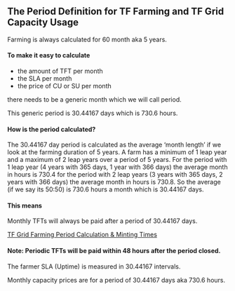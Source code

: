 ## The Period Definition for TF Farming and TF Grid Capacity Usage

Farming is always calculated for 60 month aka 5 years.


#### To make it easy to calculate

* the amount of TFT per month
* the SLA per month
* the price of CU or SU per month

there needs to be a generic month which we will call period.

This generic period is 30.44167 days which is 730.6 hours.


#### How is the period calculated?

The 30.44167 day period is calculated as the average ‘month length’ if we look at the farming duration of 5 years. 
A farm has a minimum of 1 leap year and a maximum of 2 leap years over a period of 5 years. For the period with 1 leap year (4 years with 365 days, 1 year with 366 days) the average month in hours is 730.4 for the period with 2 leap years (3 years with 365 days, 2 years with 366 days) the average month in hours is 730.8. So the average (if we say its 50:50) is 730.6 hours a month which is 30.44167 days. 


#### This means

Monthly TFTs will always be paid after a period of 30.44167 days.

[TF Grid Farming Period Calculation & Minting Times](https://docs.google.com/spreadsheets/d/1Sp8Icz0wd-FswTRQAtVSn5vlYXXIU6zFpO7YV6yNiD4/edit#gid=837185085)



#### Note: Periodic TFTs will be paid within 48 hours after the period closed.

The farmer SLA (Uptime) is measured in 30.44167 intervals.

Monthly capacity prices are for a period of 30.44167 days aka 730.6 hours.

